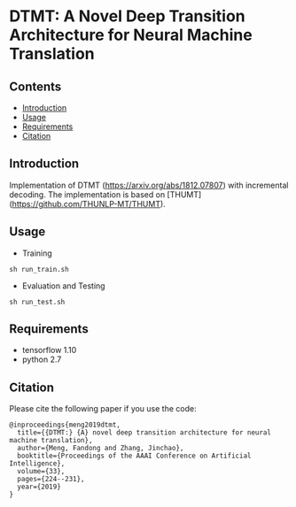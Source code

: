 # DTMT: A Novel Deep Transition Architecture for Neural Machine Translation

## Contents
* [Introduction](#introduction)
* [Usage](#usage)
* [Requirements](#requirements)
* [Citation](#citation)

## Introduction

Implementation of DTMT (https://arxiv.org/abs/1812.07807) with incremental decoding.
The implementation is based on [THUMT] (https://github.com/THUNLP-MT/THUMT).

## Usage
+ Training

```
sh run_train.sh
```

+ Evaluation and Testing

```
sh run_test.sh
```

## Requirements

+ tensorflow 1.10
+ python 2.7 

## Citation

Please cite the following paper if you use the code:

```
@inproceedings{meng2019dtmt,
  title={{DTMT:} {A} novel deep transition architecture for neural machine translation},
  author={Meng, Fandong and Zhang, Jinchao},
  booktitle={Proceedings of the AAAI Conference on Artificial Intelligence},
  volume={33},
  pages={224--231},
  year={2019}
}
```
